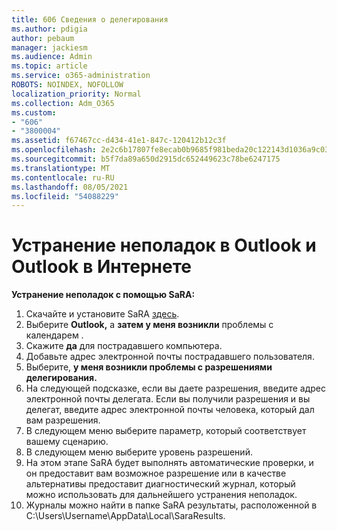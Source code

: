 ```yaml
---
title: 606 Сведения о делегирования
ms.author: pdigia
author: pebaum
manager: jackiesm
ms.audience: Admin
ms.topic: article
ms.service: o365-administration
ROBOTS: NOINDEX, NOFOLLOW
localization_priority: Normal
ms.collection: Adm_O365
ms.custom:
- "606"
- "3800004"
ms.assetid: f67467cc-d434-41e1-847c-120412b12c3f
ms.openlocfilehash: 2e2c6b17807fe8ecab0b9685f981beda20c122143d1036a9c03075552c5ca897
ms.sourcegitcommit: b5f7da89a650d2915dc652449623c78be6247175
ms.translationtype: MT
ms.contentlocale: ru-RU
ms.lasthandoff: 08/05/2021
ms.locfileid: "54088229"
---
```

# <a name="troubleshooting-delegation-in-outlook-and-outlook-on-the-web"></a>Устранение неполадок в Outlook и Outlook в Интернете

**Устранение неполадок с помощью SaRA:**

1. Скачайте и установите SaRA [здесь](https://aka.ms/SaRA-SkypeForBusinessSignIn).
1. Выберите **Outlook,** а **затем у меня возникли** проблемы с календарем .
1. Скажите **да** для пострадавшего компьютера.
1. Добавьте адрес электронной почты пострадавшего пользователя.
1. Выберите, **у меня возникли проблемы с разрешениями делегирования.**
1. На следующей подсказке, если вы даете разрешения, введите адрес электронной почты делегата. Если вы получили разрешения и вы делегат, введите адрес электронной почты человека, который дал вам разрешения.
1. В следующем меню выберите параметр, который соответствует вашему сценарию.
1. В следующем меню выберите уровень разрешений.
1. На этом этапе SaRA будет выполнять автоматические проверки, и он предоставит вам возможное разрешение или в качестве альтернативы предоставит диагностический журнал, который можно использовать для дальнейшего устранения неполадок.
1. Журналы можно найти в папке SaRA результаты, расположенной в C:\Users\Username\AppData\Local\SaraResults.

